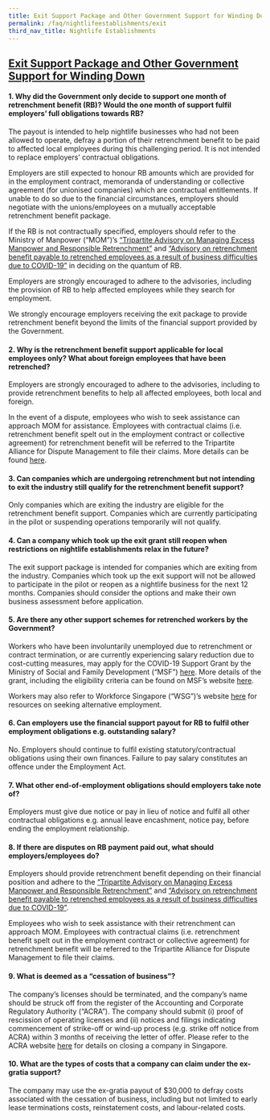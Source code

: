 ```yaml
---
title: Exit Support Package and Other Government Support for Winding Down
permalink: /faq/nightlifeestablishments/exit
third_nav_title: Nightlife Establishments
---
```


## **<ins>Exit Support Package and Other Government Support for Winding Down</ins>**

#### **1. Why did the Government only decide to support one month of retrenchment benefit (RB)? Would the one month of support fulfil employers’ full obligations towards RB?**
The payout is intended to help nightlife businesses who had not been allowed to operate, defray a portion of their retrenchment benefit to be paid to affected local employees during this challenging period. It is not intended to replace employers’ contractual obligations.

Employers are still expected to honour RB amounts which are provided for in the employment contract, memoranda of understanding or collective agreement (for unionised companies) which are contractual entitlements. If unable to do so due to the financial circumstances, employers should negotiate with the unions/employees on a mutually acceptable retrenchment benefit package.

If the RB is not contractually specified, employers should refer to the Ministry of Manpower (“MOM”)’s <a href="http://www.mom.gov.sg/TAMEM" target="_blank">“Tripartite Advisory on Managing Excess Manpower and Responsible Retrenchment”</a> and <a href="https://www.mom.gov.sg/covid-19/advisory-on-retrenchment-benefit-to-retrenched-employees" target="_blank">“Advisory on retrenchment benefit payable to retrenched employees as a result of business difficulties due to COVID-19”</a> in deciding on the quantum of RB.

Employers are strongly encouraged to adhere to the advisories, including the provision of RB to help affected employees while they search for employment.

We strongly encourage employers receiving the exit package to provide retrenchment benefit beyond the limits of the financial support provided by the Government.

#### **2. Why is the retrenchment benefit support applicable for local employees only? What about foreign employees that have been retrenched?**
Employers are strongly encouraged to adhere to the advisories, including to provide retrenchment benefits to help all affected employees, both local and foreign.

In the event of a dispute, employees who wish to seek assistance can approach MOM for assistance. Employees with contractual claims (i.e. retrenchment benefit spelt out in the employment contract or collective agreement) for retrenchment benefit will be referred to the Tripartite Alliance for Dispute Management to file their claims. More details can be found <a href="https://www.mom.gov.sg/covid-19/frequently-asked-questions/retrenchment-benefit" target="_blank">here</a>.

#### **3. Can companies which are undergoing retrenchment but not intending to exit the industry still qualify for the retrenchment benefit support?**
Only companies which are exiting the industry are eligible for the retrenchment benefit support. Companies which are currently participating in the pilot or suspending operations temporarily will not qualify.

#### **4. Can a company which took up the exit grant still reopen when restrictions on nightlife establishments relax in the future?**
The exit support package is intended for companies which are exiting from the industry. Companies which took up the exit support will not be allowed to participate in the pilot or reopen as a nightlife business for the next 12 months. Companies should consider the options and make their own business assessment before application. 

#### **5. Are there any other support schemes for retrenched workers by the Government?**
Workers who have been involuntarily unemployed due to retrenchment or contract termination, or are currently experiencing salary reduction due to cost-cutting measures, may apply for the COVID-19 Support Grant by the Ministry of Social and Family Development (“MSF”) <a href="https://www.msf.gov.sg/assistance/pages/covid19relief.aspx#CSG" target="_blank">here</a>. More details of the grant, including the eligibility criteria can be found on MSF’s website <a href="https://www.msf.gov.sg/assistance/Pages/covid19relief.aspx" target="_blank">here</a>.

Workers may also refer to Workforce Singapore (“WSG”)’s website <a href="https://content.mycareersfuture.sg/career-restarter-programme-c/" target="_blank">here</a> for resources on seeking alternative employment.

#### **6. Can employers use the financial support payout for RB to fulfil other employment obligations e.g. outstanding salary?**
No. Employers should continue to fulfil existing statutory/contractual obligations using their own finances. Failure to pay salary constitutes an offence under the Employment Act. 

#### **7. What other end-of-employment obligations should employers take note of?**
Employers must give due notice or pay in lieu of notice and fulfil all other contractual obligations e.g. annual leave encashment, notice pay, before ending the employment relationship. 

#### **8. If there are disputes on RB payment paid out, what should employers/employees do?**
Employers should provide retrenchment benefit depending on their financial position and adhere to the <a href="http://www.mom.gov.sg/TAMEM" target="_blank">“Tripartite Advisory on Managing Excess Manpower and Responsible Retrenchment”</a> and <a href="https://www.mom.gov.sg/covid-19/advisory-on-retrenchment-benefit-to-retrenched-employees" target="_blank">“Advisory on retrenchment benefit payable to retrenched employees as a result of business difficulties due to COVID-19”</a>.

Employees who wish to seek assistance with their retrenchment can approach MOM. Employees with contractual claims (i.e. retrenchment benefit spelt out in the employment contract or collective agreement) for retrenchment benefit will be referred to the Tripartite Alliance for Dispute Management to file their claims.

#### **9. What is deemed as a “cessation of business”?**
The company’s licenses should be terminated, and the company’s name should be struck off from the register of the Accounting and Corporate Regulatory Authority (“ACRA”). The company should submit (i) proof of rescission of operating licenses and (ii) notices and filings indicating commencement of strike-off or wind-up process (e.g. strike off notice from ACRA) within 3 months of receiving the letter of offer. Please refer to the ACRA website <a href="https://www.acra.gov.sg/how-to-guides/closing-a-company/closing-a-local-company" target="_blank">here</a> for details on closing a company in Singapore. 

#### **10. What are the types of costs that a company can claim under the ex-gratia support?**
The company may use the ex-gratia payout of $30,000 to defray costs associated with the cessation of business, including but not limited to early lease terminations costs, reinstatement costs, and labour-related costs. 
